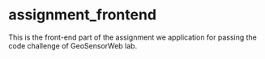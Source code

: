 # assignment_frontend
This is the front-end part of the assignment we application for passing the code challenge of GeoSensorWeb lab.
